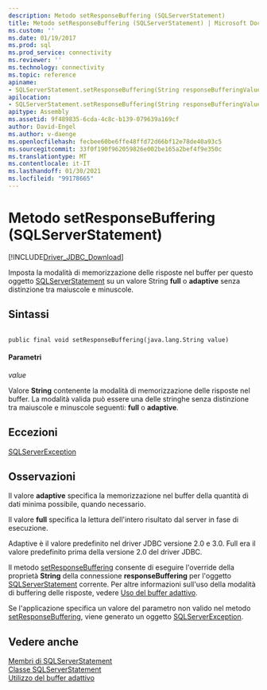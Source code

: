 ```yaml
---
description: Metodo setResponseBuffering (SQLServerStatement)
title: Metodo setResponseBuffering (SQLServerStatement) | Microsoft Docs
ms.custom: ''
ms.date: 01/19/2017
ms.prod: sql
ms.prod_service: connectivity
ms.reviewer: ''
ms.technology: connectivity
ms.topic: reference
apiname:
- SQLServerStatement.setResponseBuffering(String responseBufferingValue)
apilocation:
- SQLServerStatement.setResponseBuffering(String responseBufferingValue)
apitype: Assembly
ms.assetid: 9f489835-6cda-4c8c-b139-079639a169cf
author: David-Engel
ms.author: v-daenge
ms.openlocfilehash: fecbee60be6ffe48ffd72d66bf12e78de40a93c5
ms.sourcegitcommit: 33f0f190f962059826e002be165a2bef4f9e350c
ms.translationtype: MT
ms.contentlocale: it-IT
ms.lasthandoff: 01/30/2021
ms.locfileid: "99178665"
---
```

# <a name="setresponsebuffering-method-sqlserverstatement"></a>Metodo setResponseBuffering (SQLServerStatement)
[!INCLUDE[Driver_JDBC_Download](../../../includes/driver_jdbc_download.md)]

  Imposta la modalità di memorizzazione delle risposte nel buffer per questo oggetto [SQLServerStatement](../../../connect/jdbc/reference/sqlserverstatement-class.md) su un valore String **full** o **adaptive** senza distinzione tra maiuscole e minuscole.  
  
## <a name="syntax"></a>Sintassi  
  
```  
  
public final void setResponseBuffering(java.lang.String value)  
```  
  
#### <a name="parameters"></a>Parametri  
 *value*  
  
 Valore **String** contenente la modalità di memorizzazione delle risposte nel buffer. La modalità valida può essere una delle stringhe senza distinzione tra maiuscole e minuscole seguenti: **full** o **adaptive**.  
  
## <a name="exceptions"></a>Eccezioni  
 [SQLServerException](../../../connect/jdbc/reference/sqlserverexception-class.md)  
  
## <a name="remarks"></a>Osservazioni  
 Il valore **adaptive** specifica la memorizzazione nel buffer della quantità di dati minima possibile, quando necessario.  
  
 Il valore **full** specifica la lettura dell'intero risultato dal server in fase di esecuzione.  
  
 Adaptive è il valore predefinito nel driver JDBC versione 2.0 e 3.0. Full era il valore predefinito prima della versione 2.0 del driver JDBC.  
  
 Il metodo [setResponseBuffering](../../../connect/jdbc/reference/setresponsebuffering-method-sqlserverstatement.md) consente di eseguire l'override della proprietà **String** della connessione **responseBuffering** per l'oggetto [SQLServerStatement](../../../connect/jdbc/reference/sqlserverstatement-class.md) corrente. Per altre informazioni sull'uso della modalità di buffering delle risposte, vedere [Uso del buffer adattivo](../../../connect/jdbc/using-adaptive-buffering.md).  
  
 Se l'applicazione specifica un valore del parametro non valido nel metodo [setResponseBuffering](../../../connect/jdbc/reference/setresponsebuffering-method-sqlserverstatement.md), viene generato un oggetto [SQLServerException](../../../connect/jdbc/reference/sqlserverexception-class.md).  
  
## <a name="see-also"></a>Vedere anche  
 [Membri di SQLServerStatement](../../../connect/jdbc/reference/sqlserverstatement-members.md)   
 [Classe SQLServerStatement](../../../connect/jdbc/reference/sqlserverstatement-class.md)   
 [Utilizzo del buffer adattivo](../../../connect/jdbc/using-adaptive-buffering.md)  
  
  
